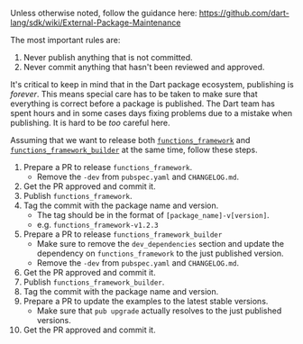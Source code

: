 Unless otherwise noted, follow the guidance here:
https://github.com/dart-lang/sdk/wiki/External-Package-Maintenance

The most important rules are:

1. Never publish anything that is not committed.
1. Never commit anything that hasn't been reviewed and approved.

It's critical to keep in mind that in the Dart package ecosystem, publishing is
_forever_.
This means special care has to be taken to make sure that everything is correct
before a package is published. The Dart team has spent hours and in some cases
days fixing problems due to a mistake when publishing.
It is hard to be _too_ careful here.

Assuming that we want to release both
[`functions_framework`](https://pub.dev/packages/functions_framework) and
[`functions_framework_builder`](https://pub.dev/packages/functions_framework_builder)
at the same time, follow these steps.

1. Prepare a PR to release `functions_framework`.
   - Remove the `-dev` from `pubspec.yaml` and `CHANGELOG.md`.
1. Get the PR approved and commit it.
1. Publish `functions_framework`.
1. Tag the commit with the package name and version.
   - The tag should be in the format of `[package_name]-v[version]`.
   - e.g. `functions_framework-v1.2.3`
1. Prepare a PR to release `functions_framework_builder`
   - Make sure to remove the `dev_dependencies` section and update the
     dependency on `functions_framework` to the just published version.
   - Remove the `-dev` from `pubspec.yaml` and `CHANGELOG.md`.
1. Get the PR approved and commit it.
1. Publish `functions_framework_builder`.
1. Tag the commit with the package name and version.
1. Prepare a PR to update the examples to the latest stable versions.
   - Make sure that `pub upgrade` actually resolves to the just published
     versions.
1. Get the PR approved and commit it.
